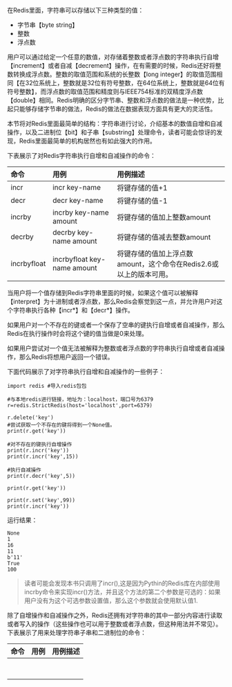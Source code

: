 在Redis里面，字符串可以存储以下三种类型的值：

* 字节串【byte string】
* 整数
* 浮点数

用户可以通过给定一个任意的数值，对存储着整数或者浮点数的字符串执行自增【increment】或者自减【decrement】操作，在有需要的时候，Redis还好将整数转换成浮点数。整数的取值范围和系统的长整数【long integer】的取值范围相同【在32位系统上，整数就是32位有符号整数，在64位系统上，整数就是64位有符号整数】，而浮点数的取值范围和精度则与IEEE754标准的双精度浮点数【double】相同。Redis明确的区分字节串、整数和浮点数的做法是一种优势，比起只能够存储字节串的做法，Redis的做法在数据表现方面具有更大的灵活性。

本节将对Redis里面最简单的结构：字符串进行讨论，介绍基本的数值自增和自减操作，以及二进制位【bit】和子串【substring】处理命令，读者可能会惊讶的发现，Redis里面最简单的机构居然也有如此强大的作用。

下表展示了对Redis字符串执行自增和自减操作的命令：

| 命令 | 用例 | 用例描述 |
| :--- | :--- | :--- |
| incr | incr key-name | 将键存储的值+1 |
| decr | decr key-name | 将键存储的值-1 |
| incrby | incrby key-name amount | 将键存储的值加上整数amount |
| decrby | decrby key-name amount | 将键存储的值减去整数amount |
| incrbyfloat | incrbyfloat key-name amount | 将键存储的值加上浮点数amount，这个命令在Redis2.6或以上的版本可用。 |

当用户将一个值存储到Redis字符串里面的时候，如果这个值可以被解释【interpret】为十进制或者浮点数，那么Redis会察觉到这一点，并允许用户对这个字符串执行各种【incr\*】和【decr\*】操作。

如果用户对一个不存在的键或者一个保存了空串的键执行自增或者自减操作，那么Redis在执行操作时会将这个键的值当做是0来处理。

如果用户尝试对一个值无法被解释为整数或者浮点数的字符串执行自增或者自减操作，那么Redis将想用户返回一个错误。

下面代码展示了对字符串执行自增和自减操作的一些例子：

```
import redis #导入redis包包

#与本地redis进行链接，地址为：localhost，端口号为6379
r=redis.StrictRedis(host='localhost',port=6379)

r.delete('key')
#尝试获取一个不存在的键将得到一个None值。
print(r.get('key'))

#对不存在的键执行自增操作
print(r.incr('key'))
print(r.incr('key',15))

#执行自减操作
print(r.decr('key',5))

print(r.get('key'))

print(r.set('key',99))
print(r.incr('key'))
```

运行结果：

```
None
1
16
11
b'11'
True
100
```

> 读者可能会发现本书只调用了incr\(\),这是因为Pythin的Redis库在内部使用incrby命令来实现incr\(\)方法，并且这个方法的第二个参数是可选的：如果用户没有为这个可选参数设置值，那么这个参数就会使用默认值1.

除了自增操作和自减操作之外，Redis还拥有对字符串的其中一部分内容进行读取或者写入的操作（这些操作也可以用于整数或者浮点数，但这种用法并不常见）。下表展示了用来处理字符串子串和二进制位的命令：

| 命令 | 用例 | 用例描述 |
| :--- | :--- | :--- |
|  |  |  |
|  |  |  |
|  |  |  |
|  |  |  |
|  |  |  |
|  |  |  |
|  |  |  |
|  |  |  |



